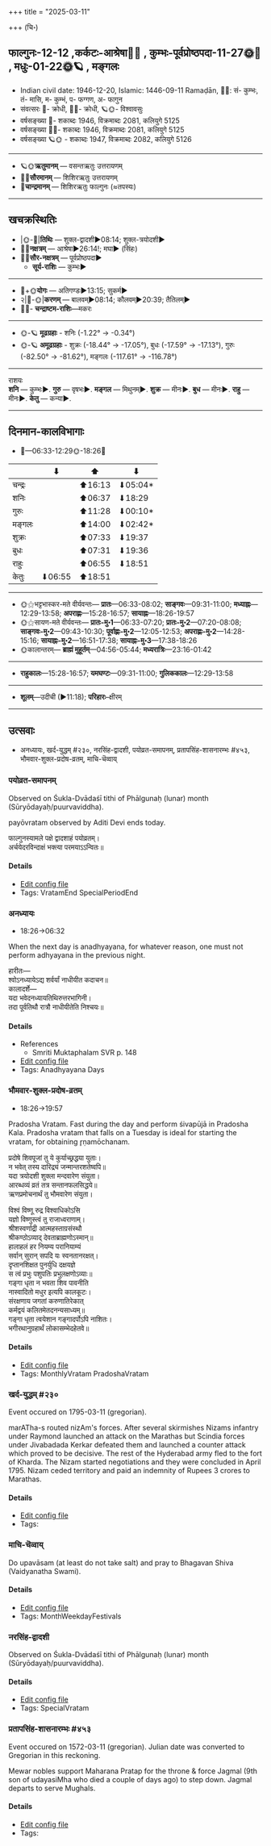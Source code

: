 +++
title = "2025-03-11"

+++
(चि॰)
## फाल्गुनः-12-12  ,कर्कटः-आश्रेषा🌛🌌  ,  कुम्भः-पूर्वप्रोष्ठपदा-11-27🌞🌌  ,  मधुः-01-22🌞🪐  , मङ्गलः
- Indian civil date: 1946-12-20, Islamic: 1446-09-11 Ramaḍān, 🌌🌞: सं- कुम्भः, तं- मासि, म- कुम्भं, प- फग्गण, अ- फागुन
- संवत्सरः 🌛- क्रोधी, 🌌🌞- क्रोधी, 🪐🌞- विश्वावसुः
- वर्षसङ्ख्या 🌛- शकाब्दः 1946, विक्रमाब्दः 2081, कलियुगे 5125
- वर्षसङ्ख्या 🌌🌞- शकाब्दः 1946, विक्रमाब्दः 2081, कलियुगे 5125
- वर्षसङ्ख्या 🪐🌞 - शकाब्दः 1947, विक्रमाब्दः 2082, कलियुगे 5126
___________________
- 🪐🌞**ऋतुमानम्** — वसन्तऋतुः उत्तरायणम्
- 🌌🌞**सौरमानम्** — शिशिरऋतुः उत्तरायणम्
- 🌛**चान्द्रमानम्** — शिशिरऋतुः फाल्गुनः (≈तपस्यः)
___________________


## खचक्रस्थितिः
- |🌞-🌛|**तिथिः** — शुक्ल-द्वादशी►08:14; शुक्ल-त्रयोदशी►  
- 🌌🌛**नक्षत्रम्** — आश्रेषा►26:14!; मघा► (सिंहः)  
- 🌌🌞**सौर-नक्षत्रम्** — पूर्वप्रोष्ठपदा►  
  - **सूर्य-राशिः** — कुम्भः► 
___________________
- 🌛+🌞**योगः** — अतिगण्डः►13:15; सुकर्म►  
- २|🌛-🌞|**करणम्** — बालवम्►08:14; कौलवम्►20:39; तैतिलम्►  
- 🌌🌛- **चन्द्राष्टम-राशिः**—मकरः  
___________________
- 🌞-🪐 **मूढग्रहाः** - शनिः (-1.22° → -0.34°)
- 🌞-🪐 **अमूढग्रहाः** - शुक्रः (-18.44° → -17.05°), बुधः (-17.59° → -17.13°), गुरुः (-82.50° → -81.62°), मङ्गलः (-117.61° → -116.78°)
___________________
राशयः  
**शनि** — कुम्भः►. **गुरु** — वृषभः►. **मङ्गल** — मिथुनम्►. **शुक्र** — मीनः►. **बुध** — मीनः►. **राहु** — मीनः►. **केतु** — कन्या►. 
___________________


## दिनमान-कालविभागाः
- 🌅—06:33-12:29🌞-18:26🌇  

|      |⬇     |⬆     |⬇     |
|------|-----|-----|------|
|चन्द्रः|     |⬆16:13 |⬇05:04*|
|शनिः   |     |⬆06:37 |⬇18:29 |
|गुरुः  |     |⬆11:28 |⬇00:10*|
|मङ्गलः |     |⬆14:00 |⬇02:42*|
|शुक्रः |     |⬆07:33 |⬇19:37 |
|बुधः   |     |⬆07:31 |⬇19:36 |
|राहुः  |     |⬆06:55 |⬇18:51 |
|केतुः  |⬇06:55 |⬆18:51 |     |
___________________
- 🌞⚝भट्टभास्कर-मते वीर्यवन्तः— **प्रातः**—06:33-08:02; **साङ्गवः**—09:31-11:00; **मध्याह्नः**—12:29-13:58; **अपराह्णः**—15:28-16:57; **सायाह्नः**—18:26-19:57  
- 🌞⚝सायण-मते वीर्यवन्तः— **प्रातः-मु॰1**—06:33-07:20; **प्रातः-मु॰2**—07:20-08:08; **साङ्गवः-मु॰2**—09:43-10:30; **पूर्वाह्णः-मु॰2**—12:05-12:53; **अपराह्णः-मु॰2**—14:28-15:16; **सायाह्नः-मु॰2**—16:51-17:38; **सायाह्नः-मु॰3**—17:38-18:26  
- 🌞कालान्तरम्— **ब्राह्मं मुहूर्तम्**—04:56-05:44; **मध्यरात्रिः**—23:16-01:42  
___________________
- **राहुकालः**—15:28-16:57; **यमघण्टः**—09:31-11:00; **गुलिककालः**—12:29-13:58  
___________________
- **शूलम्**—उदीची (►11:18); **परिहारः**–क्षीरम्  
___________________

## उत्सवाः
- अनध्यायः, खर्द-युद्धम् #२३०, नरसिंह-द्वादशी, पयोव्रत-समापनम्, प्रतापसिंह-शासनारम्भः #४५३, भौमवार-शुक्ल-प्रदोष-व्रतम्, माचि-चॆव्वाय्
### पयोव्रत-समापनम्

Observed on Śukla-Dvādaśī tithi of Phālgunaḥ (lunar) month (Sūryōdayaḥ/puurvaviddha). 

payōvratam observed by Aditi Devi ends today.

फाल्गुनस्यामले पक्षे द्वादशाहं पयोव्रतम्।  
अर्चयेदरविन्दाक्षं भक्त्या परमयाऽऽन्वितः॥



#### Details
- [Edit config file](https://github.com/jyotisham/adyatithi/blob/master/general/lunar_month/tithi/12/12/aditi-payOvrata-samApanam.toml)
- Tags: VratamEnd SpecialPeriodEnd


### अनध्यायः
- 18:26→06:32



When the next day is anadhyayana, for whatever reason, one must not perform adhyayana in the previous night.

हारीतः—  
श्वोऽनध्यायेऽद्य शर्वर्यां नाधीयीत कदाचन॥  
कालादर्शे—  
यदा भवेदनध्यायतिथिरुत्तरभागिनी।  
तदा पूर्वतिथौ रात्रौ नाधीयीतेति निश्चयः॥



#### Details
- References
  - Smriti Muktaphalam SVR p.  148
- [Edit config file](https://github.com/jyotisham/adyatithi/blob/master/time_focus/adhyayana/description_only/anadhyAyaH~pUrvarAtrau.toml)
- Tags: Anadhyayana Days


### भौमवार-शुक्ल-प्रदोष-व्रतम्
- 18:26→19:57



Pradosha Vratam. Fast during the day and perform śivapūjā in Pradosha Kala.  Pradosha vratam that falls on a Tuesday is ideal for starting the vratam, for obtaining r̥ṇamōchanam.

प्रदोषे  शिवपूजां  तु  ये  कुर्याच्छ्रद्धया  युताः।  
न  भवेत्  तस्य  दारिद्र्यं  जन्मान्तरशतेष्वपि॥  
यदा त्रयोदशी शुक्ला मन्दवारेण संयुता।  
आरब्धव्यं व्रतं तत्र सन्तानफलसिद्धये॥  
ऋणप्रमोचनार्थं तु भौमवारेण संयुता।  
  
विश्वं विष्णू रुद्र विश्वाधिकोऽसि  
यज्ञो विष्णुस्त्वं तु राजाध्वराणाम्।  
श्रीशस्वर्णाद्री आत्महस्ताग्रसंस्थौ  
श्रीकण्ठोऽव्याद् देवताब्राह्मणोऽस्मान्॥  
हालाहलं हर नियम्य परानियाम्यं  
सर्वान् सुरान् सपदि यः स्वनतानरक्षत्।  
दृप्तानशिक्षत पुनर्युधि दक्षयज्ञे  
स त्वं प्रभुः पशुपतिः प्रभुलक्षणोऽव्याः॥  
गङ्गा धृता न भवता शिव पावनीति  
नास्वादितो मधुर इत्यपि कालकूटः।  
संरक्षणाय जगतां करुणातिरेकात्  
कर्मद्वयं कलितमेतदनन्यसाध्यम्॥  
गङ्गा धृता त्वयेशान गङ्गादर्पोऽपि नाशितः।  
भगीरथानुग्रहार्थं लोकासम्भेदहेतवे॥



#### Details
- [Edit config file](https://github.com/jyotisham/adyatithi/blob/master/time_focus/monthly/pradoSha/description_only/bhaumavAra-zukla-pradOSa-vratam.toml)
- Tags: MonthlyVratam PradoshaVratam


### खर्द-युद्धम् #२३०

Event occured on 1795-03-11 (gregorian). 

marATha-s routed nizAm's forces. After several skirmishes Nizams infantry under Raymond launched an attack on the Marathas but Scindia forces under Jivabadada Kerkar defeated them and launched a counter attack which proved to be decisive. The rest of the Hyderabad army fled to the fort of Kharda. The Nizam started negotiations and they were concluded in April 1795. Nizam ceded territory and paid an indemnity of Rupees 3 crores to Marathas.

#### Details
- [Edit config file](https://github.com/jyotisham/adyatithi/blob/master/mahApuruSha/xatra-later/gregorian/day/03/11/kharda-yuddham.toml)
- Tags: 


### माचि-चॆव्वाय्



Do upavāsam (at least do not take salt) and pray to Bhagavan Shiva (Vaidyanatha Swami).

#### Details
- [Edit config file](https://github.com/jyotisham/adyatithi/blob/master/tamil/description_only/mAci~cevvAy.toml)
- Tags: MonthWeekdayFestivals


### नरसिंह-द्वादशी

Observed on Śukla-Dvādaśī tithi of Phālgunaḥ (lunar) month (Sūryōdayaḥ/puurvaviddha). 



#### Details
- [Edit config file](https://github.com/jyotisham/adyatithi/blob/master/devatA/vaiShNava/lunar_month/tithi/12/12/narasiMha-dvAdazI.toml)
- Tags: SpecialVratam


### प्रतापसिंह-शासनारम्भः #४५३

Event occured on 1572-03-11 (gregorian). Julian date was converted to Gregorian in this reckoning. 

Mewar nobles support Maharana Pratap for the throne & force Jagmal (9th son of udayasiMha who died a couple of days ago) to step down. Jagmal departs to serve Mughals.

#### Details
- [Edit config file](https://github.com/jyotisham/adyatithi/blob/master/mahApuruSha/xatra-later/julian/day/03/01/pratApasiMha-shAsanArambhaH.toml)
- Tags: 


